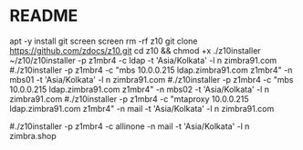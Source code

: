 # README

apt -y install git screen
screen
rm -rf z10
git clone https://github.com/zdocs/z10.git
cd z10 && chmod +x ./z10installer
~/z10/z10installer -p z1mbr4 -c ldap -t 'Asia/Kolkata' -l n zimbra91.com
#./z10installer -p z1mbr4 -c "mbs 10.0.0.215 ldap.zimbra91.com z1mbr4" -n mbs01 -t 'Asia/Kolkata' -l n zimbra91.com
#./z10installer -p z1mbr4 -c "mbs 10.0.0.215 ldap.zimbra91.com z1mbr4" -n mbs02 -t 'Asia/Kolkata' -l n zimbra91.com
#./z10installer -p z1mbr4 -c "mtaproxy 10.0.0.215 ldap.zimbra91.com z1mbr4" -n mail -t 'Asia/Kolkata' -l n zimbra91.com

#./z10installer -p z1mbr4 -c allinone -n mail -t 'Asia/Kolkata' -l n zimbra.shop